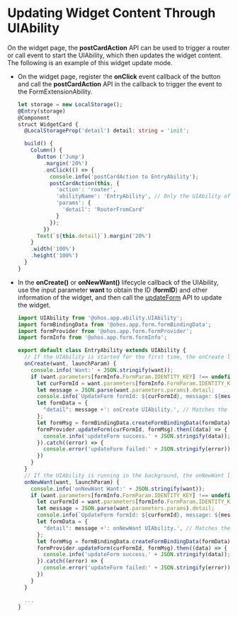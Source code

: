 # Updating Widget Content Through UIAbility


On the widget page, the **postCardAction** API can be used to trigger a router or call event to start the UIAbility, which then updates the widget content. The following is an example of this widget update mode.


- On the widget page, register the **onClick** event callback of the button and call the **postCardAction** API in the callback to trigger the event to the FormExtensionAbility.
  
  ```ts
  let storage = new LocalStorage();
  @Entry(storage)
  @Component
  struct WidgetCard {
    @LocalStorageProp('detail') detail: string = 'init';
  
    build() {
      Column() {
        Button ('Jump')
          .margin('20%')
          .onClick(() => {
            console.info('postCardAction to EntryAbility');
            postCardAction(this, {
              'action': 'router',
              'abilityName': 'EntryAbility', // Only the UIAbility of the current application is allowed.
              'params': {
                'detail': 'RouterFromCard'
              }
            });
          })
        Text(`${this.detail}`).margin('20%')
      }
      .width('100%')
      .height('100%')
    }
  }
  ```
  
- In the **onCreate()** or **onNewWant()** lifecycle callback of the UIAbility, use the input parameter **want** to obtain the ID (**formID**) and other information of the widget, and then call the [updateForm](../reference/apis/js-apis-app-form-formProvider.md#updateform) API to update the widget.
  
  ```ts
  import UIAbility from '@ohos.app.ability.UIAbility';
  import formBindingData from '@ohos.app.form.formBindingData';
  import formProvider from '@ohos.app.form.formProvider';
  import formInfo from '@ohos.app.form.formInfo';
  
  export default class EntryAbility extends UIAbility {
    // If the UIAbility is started for the first time, the onCreate lifecycle callback is triggered after the router event is received.
    onCreate(want, launchParam) {
      console.info('Want:' + JSON.stringify(want));
      if (want.parameters[formInfo.FormParam.IDENTITY_KEY] !== undefined) {
        let curFormId = want.parameters[formInfo.FormParam.IDENTITY_KEY];
        let message = JSON.parse(want.parameters.params).detail;
        console.info(`UpdateForm formId: ${curFormId}, message: ${message}`);
        let formData = {
          "detail": message +': onCreate UIAbility.', // Matches the widget layout.
        };
        let formMsg = formBindingData.createFormBindingData(formData)
        formProvider.updateForm(curFormId, formMsg).then((data) => {
          console.info('updateForm success.' + JSON.stringify(data));
        }).catch((error) => {
          console.error('updateForm failed:' + JSON.stringify(error));
        })
      }
    }
    // If the UIAbility is running in the background, the onNewWant lifecycle callback is triggered after the router event is received.
    onNewWant(want, launchParam) {
      console.info('onNewWant Want:' + JSON.stringify(want));
      if (want.parameters[formInfo.FormParam.IDENTITY_KEY] !== undefined) {
        let curFormId = want.parameters[formInfo.FormParam.IDENTITY_KEY];
        let message = JSON.parse(want.parameters.params).detail;
        console.info(`UpdateForm formId: ${curFormId}, message: ${message}`);
        let formData = {
          "detail": message +': onNewWant UIAbility.', // Matches the widget layout.
        };
        let formMsg = formBindingData.createFormBindingData(formData)
        formProvider.updateForm(curFormId, formMsg).then((data) => {
          console.info('updateForm success.' + JSON.stringify(data));
        }).catch((error) => {
          console.error('updateForm failed:' + JSON.stringify(error));
        })
      }
    }
  
    ...
  }
  ```
